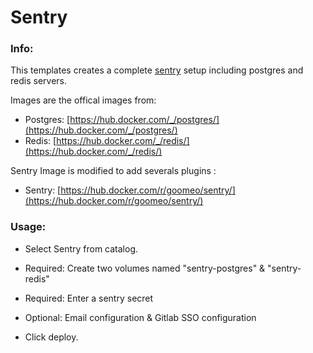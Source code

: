 # Sentry


### Info:
 This templates creates a complete [sentry](https://github.com/getsentry/sentry) setup including postgres and redis servers.

 Images are the offical images from:
 * Postgres: [https://hub.docker.com/_/postgres/](https://hub.docker.com/_/postgres/)
 * Redis: [https://hub.docker.com/_/redis/](https://hub.docker.com/_/redis/)

Sentry Image is modified to add severals plugins :
 * Sentry: [https://hub.docker.com/r/goomeo/sentry/](https://hub.docker.com/r/goomeo/sentry/)

### Usage:

 * Select Sentry from catalog.

 * Required: Create two volumes named "sentry-postgres" & "sentry-redis"
 
 * Required: Enter a sentry secret

 * Optional: Email configuration & Gitlab SSO configuration

 * Click deploy.
